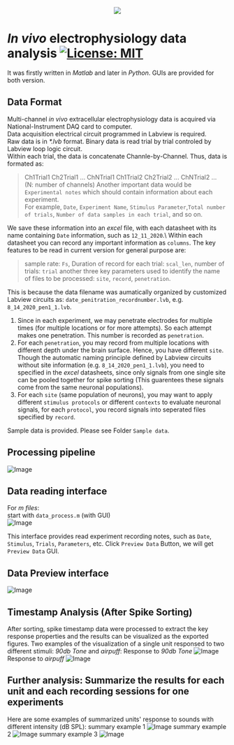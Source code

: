 <p align="center">
  <img src="https://li-shen-amy.github.io/profile/images/projects/ephys_ana.jpg" />
</p>

# _In vivo_ electrophysiology data analysis [![License: MIT](https://img.shields.io/badge/License-MIT-yellow.svg)](https://opensource.org/licenses/MIT)
It was firstly written in *Matlab* and later in *Python*. GUIs are provided for both version.
## Data Format
Multi-channel _in vivo_ extracellular electrophysiology data is acquired via National-Instrument DAQ card to computer.\
Data acquisition electrical circuit programmed in Labview is required.\
Raw data is in _*.lvb_ format. Binary data is read trial by trial controled by Labview loop logic circuit.\
Within each trial, the data is concatenate Channle-by-Channel. Thus, data is formated as:  
>  Ch1Trial1  Ch2Trial1 ... ChNTrial1 Ch1Trial2 Ch2Trial2 ... ChNTrial2 ...  
> (N: number of channels)
Another important data would be `Experimental notes` which should contain information about each experiment. \
For example, `Date`, `Experiment Name`, `Stimulus Parameter`,`Total number of trials`, `Number of data samples in each trial`, and so on.

We save these information into an _excel_ file, with each datasheet with its name containing `Date` information, such as `12_11_2020`.\ 
Within each datasheet you can record any important information as `columns`. The key features to be read in current version for general purpose are:
> sample rate: `Fs`, Duration of record for each trial: `scal_len`, number of trials: `trial`
> another three key parameters used to identify the name of files to be processed: `site`, `record`, `penetration`.

This is because the data filename was aumatically organized by customized Labview circuits as: `date_penitration_recordnumber.lvb`, e.g. `8_14_2020_pen1_1.lvb`.
1. Since in each experiment, we may penetrate electrodes for multiple times (for multiple locations or for more attempts). So each attempt makes one penetration.
This number is recorded as `penetration`. 
2. For each `penetration`, you may record from multiple locations with different depth under the brain surface. Hence, you have different `site`. Though the automatic naming principle defined by Labview circuits without site information (e.g. `8_14_2020_pen1_1.lvb`), you need to specified in the _excel_ datasheets, since only signals from one single site can be pooled together for spike sorting (This guarentees these signals come from the same neuronal populations).
3. For each `site` (same population of neurons), you may want to apply different `stimulus protocols` or different `contexts` to evaluate neuronal signals, for each `protocol`, you record signals into seperated files specified by `record`.

Sample data is provided. Please see Folder `Sample data`.
## Processing pipeline
![Image](images/data_processing_flow.png "data_processing_flow")
## Data reading interface
For _m files_:\
start with `data_process.m` (with GUI)\
![Image](images/data_process_gui.png "data_process_gui")

This interface provides read experiment recording notes, such as `Date`, `Stimulus`, `Trials`, `Parameters`, etc.
Click `Preview Data` Button, we will get `Preview Data` GUI.
## Data Preview interface
![Image](images/data_preview_gui2.png "data_preview_gui2")
## Timestamp Analysis (After Spike Sorting)
After sorting, spike timestamp data were processed to extract the key response properties and the results can be visualized as the exported figures. 
Two examples of the visualization of a single unit responsed to two different stimuli: _90db Tone_ and _airpuff_:
Response to _90db Tone_
![Image](sample_data/fig/site1rec8_ch1_n5.jpg "jpg_export_example1")
Response to _airpuff_
![Image](sample_data/fig/site1rec9_ch1_n5.jpg "jpg_export_example2")
## Further analysis: Summarize the results for each unit and each recording sessions for one experiments
Here are some examples of summarized units' response to sounds with different intensity (dB SPL):
summary example 1
![Image](sample_data/Results/procesed_1_9_2018_site1.jpg "summary_export_example1")
summary example 2
![Image](sample_data/Results/procesed_1_9_2018_site2.jpg "summary_export_example2")
summary example 3
![Image](sample_data/Results/procesed_1_23_2018_site2.jpg "summary_export_example3")
